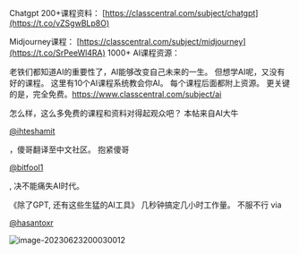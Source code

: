 Chatgpt 200+课程资料： [https://classcentral.com/subject/chatgpt](https://t.co/vZSgwBLp8O) 

Midjourney课程： [https://classcentral.com/subject/midjourney](https://t.co/SrPeeWl4RA) 1000+ AI课程资源：





老铁们都知道AI的重要性了，AI能够改变自己未来的一生。 但想学AI呢，又没有好的课程。 这里有10个AI课程系统教会你AI。 每个课程后面都附上资源。 更关键的是，完全免费。https://www.classcentral.com/subject/ai



怎么样，这么多免费的课程和资料对得起观众吧？ 本帖来自AI大牛

[@ihteshamit](https://twitter.com/ihteshamit)

，傻哥翻译至中文社区。 抱紧傻哥

[@bitfool1](https://twitter.com/bitfool1)

, 决不能痛失AI时代。



《除了GPT,  还有这些生猛的AI工具》 几秒钟搞定几小时工作量。 不服不行 via 

[@hasantoxr](https://twitter.com/hasantoxr)

![image-20230623200030012](D:\develop\codespace\programmer-self-cultivation\column\assets\image-20230623200030012.png)
